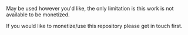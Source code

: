 May be used however you'd like, the only limitation is this work is not available to be monetized.

If you would like to monetize/use this repository please get in touch first.